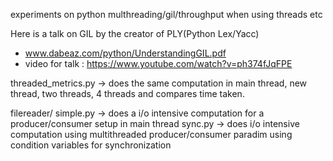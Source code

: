 experiments on python multhreading/gil/throughput when using threads etc

Here is a talk on GIL by the creator of PLY(Python Lex/Yacc)
   - www.dabeaz.com/python/UnderstandingGIL.pdf
   - video for talk : https://www.youtube.com/watch?v=ph374fJqFPE


threaded_metrics.py -> does the same computation in main thread, new thread, two threads, 4 threads and compares time taken.

filereader/
    simple.py -> does a i/o intensive computation for a producer/consumer setup in main thread
    sync.py   -> does i/o intensive computation using multithreaded producer/consumer paradim using condition variables for synchronization 
